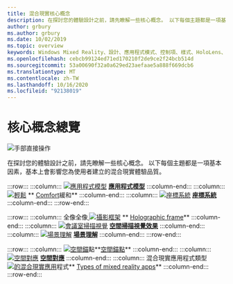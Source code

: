 ```yaml
---
title: 混合現實核心概念
description: 在探討您的體驗設計之前，請先瞭解一些核心概念。 以下每個主題都是一項基本因素，基本上會影響您為使用者建立的混合現實體驗品質。
author: grbury
ms.author: grbury
ms.date: 10/02/2019
ms.topic: overview
keywords: Windows Mixed Reality、設計、應用程式模式、控制項、樣式、HoloLens、互動、UX 元素、行為、建立區塊
ms.openlocfilehash: cebcb99124ed71ed170210f2de9ce2f24bcb514d
ms.sourcegitcommit: 53a00690f32a0a629ed23aefaae5a888f669dcb6
ms.translationtype: MT
ms.contentlocale: zh-TW
ms.lasthandoff: 10/16/2020
ms.locfileid: "92138019"
---
```

# <a name="core-concepts-overview"></a>核心概念總覽

![手部直接操作](images/05_CoreConcepts.png)


在探討您的體驗設計之前，請先瞭解一些核心概念。 以下每個主題都是一項基本因素，基本上會影響您為使用者建立的混合現實體驗品質。 

:::row:::
    :::column:::
        [ ![ 應用程式模型](images/teleportation-640px.png)](app-model.md) **[應用程式模型](app-model.md)**
    :::column-end:::
    :::column:::
       [ ![ 輕鬆](images/comfort-chart.PNG)](comfort.md) ** [Comfort](comfort.md)緩和**
    :::column-end:::
    :::column:::
        [ ![ 座標系統](images/coordinate-systems.PNG)](coordinate-systems.md) **[座標系統](coordinate-systems.md)**
    :::column-end:::
:::row-end:::

:::row:::
    :::column:::
        全像全像[ ![ 攝影框架](images/destinationmars-750px.png)](holographic-frame.md) ** [Holographic frame](holographic-frame.md)**
    :::column-end:::
    :::column:::
        [ ![ 會議室掃描視覺](images/sr-mixedworld-140429-8pm-00068-1000px.png)](room-scan-visualization.md) **[空間掃描視覺效果](room-scan-visualization.md)**
    :::column-end:::
    :::column:::
        [ ![ 場景理解](images/scene-understanding.png)](scene-understanding.md) **[場景理解](scene-understanding.md)**
    :::column-end:::
:::row-end:::

:::row:::
    :::column:::
        [ ![ 空間錨](images/azurespatialanchors.jpg)](spatial-anchors.md)點**[空間錨點](spatial-anchors.md)**
    :::column-end:::
    :::column:::
        [ ![ 空間對應](images/surfacereconstruction.jpg)](spatial-mapping.md) **[空間對應](spatial-mapping.md)**
    :::column-end:::
    :::column:::
        混合現實應用程式類型[ ![ 的混合現實應用](images/enhancedenvironmentapps-640px.jpg)](types-of-mixed-reality-apps.md)程式** [Types of mixed reality apps](types-of-mixed-reality-apps.md)**
    :::column-end:::
:::row-end:::


<br>

<br>

